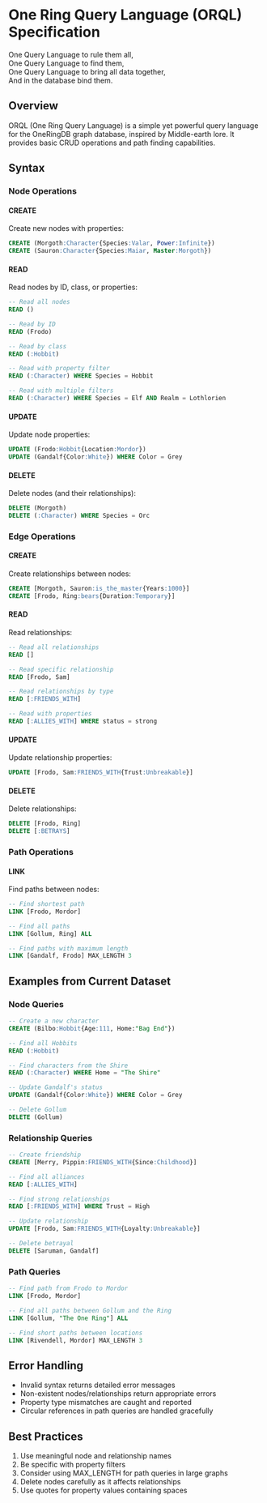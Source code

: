 # One Ring Query Language (ORQL) Specification

One Query Language to rule them all,  
One Query Language to find them,  
One Query Language to bring all data together,  
And in the database bind them.

## Overview
ORQL (One Ring Query Language) is a simple yet powerful query language for the OneRingDB graph database, inspired by Middle-earth lore. It provides basic CRUD operations and path finding capabilities.

## Syntax

### Node Operations

#### CREATE
Create new nodes with properties:
```sql
CREATE (Morgoth:Character{Species:Valar, Power:Infinite})
CREATE (Sauron:Character{Species:Maiar, Master:Morgoth})
```

#### READ
Read nodes by ID, class, or properties:
```sql
-- Read all nodes
READ ()

-- Read by ID
READ (Frodo)

-- Read by class
READ (:Hobbit)

-- Read with property filter
READ (:Character) WHERE Species = Hobbit

-- Read with multiple filters
READ (:Character) WHERE Species = Elf AND Realm = Lothlorien
```

#### UPDATE
Update node properties:
```sql
UPDATE (Frodo:Hobbit{Location:Mordor})
UPDATE (Gandalf{Color:White}) WHERE Color = Grey
```

#### DELETE
Delete nodes (and their relationships):
```sql
DELETE (Morgoth)
DELETE (:Character) WHERE Species = Orc
```

### Edge Operations

#### CREATE
Create relationships between nodes:
```sql
CREATE [Morgoth, Sauron:is_the_master{Years:1000}]
CREATE [Frodo, Ring:bears{Duration:Temporary}]
```

#### READ
Read relationships:
```sql
-- Read all relationships
READ []

-- Read specific relationship
READ [Frodo, Sam]

-- Read relationships by type
READ [:FRIENDS_WITH]

-- Read with properties
READ [:ALLIES_WITH] WHERE status = strong
```

#### UPDATE
Update relationship properties:
```sql
UPDATE [Frodo, Sam:FRIENDS_WITH{Trust:Unbreakable}]
```

#### DELETE
Delete relationships:
```sql
DELETE [Frodo, Ring]
DELETE [:BETRAYS]
```

### Path Operations

#### LINK
Find paths between nodes:
```sql
-- Find shortest path
LINK [Frodo, Mordor]

-- Find all paths
LINK [Gollum, Ring] ALL

-- Find paths with maximum length
LINK [Gandalf, Frodo] MAX_LENGTH 3
```

## Examples from Current Dataset

### Node Queries
```sql
-- Create a new character
CREATE (Bilbo:Hobbit{Age:111, Home:"Bag End"})

-- Find all Hobbits
READ (:Hobbit)

-- Find characters from the Shire
READ (:Character) WHERE Home = "The Shire"

-- Update Gandalf's status
UPDATE (Gandalf{Color:White}) WHERE Color = Grey

-- Delete Gollum
DELETE (Gollum)
```

### Relationship Queries
```sql
-- Create friendship
CREATE [Merry, Pippin:FRIENDS_WITH{Since:Childhood}]

-- Find all alliances
READ [:ALLIES_WITH]

-- Find strong relationships
READ [:FRIENDS_WITH] WHERE Trust = High

-- Update relationship
UPDATE [Frodo, Sam:FRIENDS_WITH{Loyalty:Unbreakable}]

-- Delete betrayal
DELETE [Saruman, Gandalf]
```

### Path Queries
```sql
-- Find path from Frodo to Mordor
LINK [Frodo, Mordor]

-- Find all paths between Gollum and the Ring
LINK [Gollum, "The One Ring"] ALL

-- Find short paths between locations
LINK [Rivendell, Mordor] MAX_LENGTH 3
```

## Error Handling
- Invalid syntax returns detailed error messages
- Non-existent nodes/relationships return appropriate errors
- Property type mismatches are caught and reported
- Circular references in path queries are handled gracefully

## Best Practices
1. Use meaningful node and relationship names
2. Be specific with property filters
3. Consider using MAX_LENGTH for path queries in large graphs
4. Delete nodes carefully as it affects relationships
5. Use quotes for property values containing spaces
